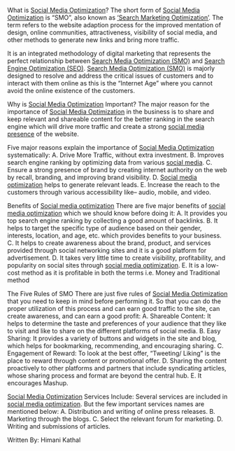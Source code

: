 What is <a href="https://www.pangeaglobalservices.com/lead-generation/">Social Media Optimization</a>?
The short form of <a href="https://www.pangeaglobalservices.com/lead-generation/">Social Media Optimization</a> is “SMO”, also known as <a href="https://www.pangeaglobalservices.com/lead-generation/">‘Search Marketing Optimization’</a>. The term refers to the website adaption process for the improved mentation of design, online communities, attractiveness, visibility of social media, and other methods to generate new links and bring more traffic.

It is an integrated methodology of digital marketing that represents the perfect relationship between <a href="https://www.pangeaglobalservices.com/lead-generation/">Search Media Optimization (SMO)</a> and <a href="https://www.pangeaglobalservices.com/lead-generation/">Search Engine Optimization (SEO)</a>. <a href="https://www.pangeaglobalservices.com/lead-generation/">Search Media Optimization (SMO)</a> is majorly designed to resolve and address the critical issues of customers and to interact with them online as this is the “Internet Age” where you cannot avoid the online existence of the customers.

Why is <a href="https://www.pangeaglobalservices.com/lead-generation/">Social Media Optimization</a> Important?
The major reason for the importance of <a href="https://www.pangeaglobalservices.com/lead-generation/">Social Media Optimization</a> in the business is to share and keep relevant and shareable content for the better ranking in the search engine which will drive more traffic and create a strong <a href="https://www.pangeaglobalservices.com/lead-generation/">social media presence</a> of the website.

Five major reasons explain the importance of <a href="https://www.pangeaglobalservices.com/lead-generation/">Social Media Optimization</a> systematically:
A.	Drive More Traffic, without extra investment.
B.	Improves search engine ranking by optimizing data from various <a href="https://www.pangeaglobalservices.com/lead-generation/">social media</a>.
C.	Ensure a strong presence of brand by creating internet authority on the web by recall, branding, and improving brand visibility.
D.	<a href="https://www.pangeaglobalservices.com/lead-generation/">Social media optimization</a> helps to generate relevant leads. 
E.	Increase the reach to the customers through various accessibility like– audio, mobile, and video.

Benefits of <a href="https://www.pangeaglobalservices.com/lead-generation/">Social media optimization</a>
There are five major benefits of <a href="https://www.pangeaglobalservices.com/lead-generation/">social media optimization</a> which we should know before doing it:
A.	It provides you top search engine ranking by collecting a good amount of backlinks.
B.	It helps to target the specific type of audience based on their gender, interests, location, and age, etc. which provides benefits to your business.
C.	It helps to create awareness about the brand, product, and services provided through social networking sites and it is a good platform for advertisement.
D.	It takes very little time to create visibility, profitability, and popularity on social sites through <a href="https://www.pangeaglobalservices.com/lead-generation/">social media optimization</a>.
E.	It is a low-cost method as it is profitable in both the terms i.e. Money and Traditional method

The Five Rules of SMO
There are just five rules of <a href="https://www.pangeaglobalservices.com/lead-generation/">Social Media Optimization</a> that you need to keep in mind before performing it. So that you can do the proper utilization of this process and can earn good traffic to the site, can create awareness, and can earn a good profit:
A.	Shareable Content: It helps to determine the taste and preferences of your audience that they like to visit and like to share on the different platforms of social media.
B.	Easy Sharing: It provides a variety of buttons and widgets in the site and blog, which helps for bookmarking, recommending, and encouraging sharing. 
C.	Engagement of Reward: To look at the best offer, “Tweeting/ Liking” is the place to reward through content or promotional offer.
D.	Sharing the content proactively to other platforms and partners that include syndicating articles, whose sharing process and format are beyond the central hub.
E.	It encourages Mashup.

<a href="https://www.pangeaglobalservices.com/lead-generation/">Social Media Optimization</a> Services Include:
Several services are included in <a href="https://www.pangeaglobalservices.com/lead-generation/">social media optimization</a>. But the few important services names are mentioned below:
A.	Distribution and writing of online press releases.
B.	Marketing through the blogs.
C.	Select the relevant forum for marketing.
D.	Writing and submissions of articles.

Written By:
Himani Kathal
